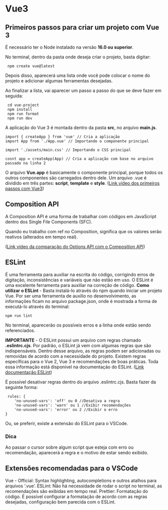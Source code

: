 # Vue3

## Primeiros passos para criar um projeto com Vue 3

É necessário ter o Node instalado na versão **16.0 ou superior**.

No terminal, dentro da pasta onde deseja criar o projeto, basta digitar:
```
 npm create vue@latest
```
Depois disso, aparecerá uma lista onde você pode colocar o nome do projeto e adicionar algumas ferramentas desejadas. 

Ao finalizar a lista, vai aparecer um passo a passo do que se deve fazer em seguida:
```
 cd vue-project
 npm install
 npm run format
 npm run dev
```

A aplicação do Vue 3 é montada dentro da pasta **src**, no arquivo **main.js**.
```
import { createApp } from 'vue' // Cria a aplicação
import App from './App.vue' // Importando o componente principal

import './assets/main.css' // Importando o CSS principal

cosnt app = createApp(App) // Cria a aplicação com base no arquivo passado na linha 2
```
O arquivo **Vue.app** é basicamente o componente principal, porque todos os outros componentes são carregados dentro dele.
Um arquivo .vue é dividido em três partes: **script**, **template** e **style**.
([Link vídeo dos primeiros passos com Vue3](https://youtu.be/xS9KVesgQ28?si=o4klNzU1nyIVthSh))


## Composition API
A Composition API é uma forma de trabalhar com códigos em JavaScript dentro dos Single File Components (SFC).

Quando eu trabalho com ref no Composition, significa que os valores serão reativos (alterados em tempo real). 

([Link vídeo da comparação do Options API com o Composition API](https://youtu.be/KavcEn_It0A?si=cqff9awI04xjIVth))

## ESLint
É uma ferramenta para auxiliar na escrita do código, corrigindo erros de digitação, inconsistências e variáveis que não estão em uso. O ESLint é uma excelente ferramenta para auxiliar na correção de código.
**Como utilizar o ESLint** - Basta instalá-lo através do npm quando iniciar um projeto Vue. Por ser uma ferramenta de auxílio no desenvolvimento, as informações ficam no arquivo package.json, onde é mostrada a forma de executá-lo através do terminal:
```
npm run lint
```  
No terminal, aparecerão os possíveis erros e a linha onde estão sendo referenciados.

**IMPORTANTE** - O ESLint possui um arquivo com regras chamado **.eslintrc.cjs**. Por padrão, o ESLint já vem com algumas regras que são indispensáveis. Dentro desse arquivo, as regras podem ser adicionadas ou removidas de acordo com a necessidade do projeto. Existem regras específicas para o Vue 2, Vue 3 e recomendações de boas práticas. Toda essa informação está disponível na documentação do ESLint.
([Link documentação ESLint](https://eslint.vuejs.org/rules/))

É possível desativar regras dentro do arquivo .eslintrc.cjs. Basta fazer da seguinte forma:
```
 rules: {
    'no-unused-vars': 'off' ou 0 //Desativa a regra
    'no-unused-vars': 'warn' ou 1 //Exibir recomendações
    'no-unused-vars': 'error' ou 2 //Exibir o erro
}
```
Ou, se preferir, existe a extensão do ESLint para o VSCode.

### Dica
Ao passar o cursor sobre algum script que esteja com erro ou recomendação, aparecerá a regra e o motivo de estar sendo exibido.

## Extensões recomendadas para o VSCode
Vue - Official: Syntax highlighting, autocompletions e outros atalhos para arquivos ‘.vue’.
ESLint: Não há necessidade de rodar o script no terminal, as recomendações são exibidas em tempo real.
Prettier: Formatação do código. É possível configurar a formatação de acordo com as regras desejadas, configuração bem parecida com o ESLint.
